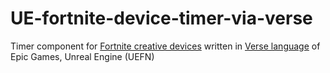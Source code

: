 # UE-fortnite-device-timer-via-verse
Timer component for [Fortnite creative devices](https://fortnite.fandom.com/wiki/Devices_(Creative)) written in [Verse language](https://dev.epicgames.com/documentation/en-us/uefn/verse-language-reference) of Epic Games, Unreal Engine (UEFN)



